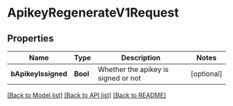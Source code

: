 # ApikeyRegenerateV1Request

## Properties
Name | Type | Description | Notes
------------ | ------------- | ------------- | -------------
**bApikeyIssigned** | **Bool** | Whether the apikey is signed or not | [optional] 

[[Back to Model list]](../README.md#documentation-for-models) [[Back to API list]](../README.md#documentation-for-api-endpoints) [[Back to README]](../README.md)


